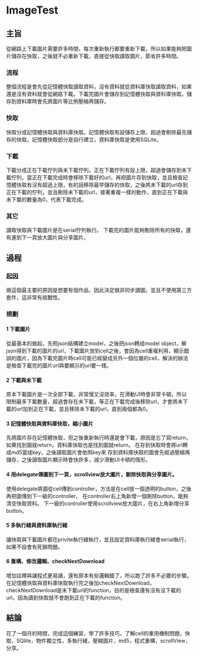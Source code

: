 # ImageTest
## 主旨
從網路上下載圖片需要許多時間，每次重新執行都要重新下載，所以如果能夠把圖片儲存在快取，之後就不必重新下載，直接從快取讀取圖片，節省許多時間。
### 流程
整個流程是會先從記憶體快取讀取資料，沒有資料就從資料庫快取讀取資料，如果還是沒有資料就會從網路下載。下載完圖片會儲存到記憶體快取與資料庫快取。儲存到資料庫時會先將圖片等比例壓縮再儲存。
### 快取
快取分成記憶體快取與資料庫快取。記憶體快取有設儲存上限，超過會刪除最先儲存的快取。記憶體快取部分是自行建立，資料庫快取是使用SQLite。
### 下載
下載分成正在下載佇列與未下載佇列。正在下載佇列有設上限，超過會儲存到未下載佇列，當正在下載完成時會移除下載好的url，再把圖片存到快取，並且檢查記憶體快取有沒有超過上限，有的話移除最早儲存的快取，之後將未下載的url存到正在下載的佇列，並且刪除未下載的url，接著重複一樣的動作，直到正在下載與未下載的數量為0，代表下載完成。
### 其它
讀取快取與下載圖片是在serial佇列執行。
下載完的圖片能夠刪除所有的快取，還有進到下一頁放大圖片與分享圖片。

## 過程
### 起因
做這個最主要的原因是想要有個作品，因此決定做非同步讀圖。並且不使用第三方套件，這非常有挑戰性。

### 規劃
#### 1 下載圖片
從最基本的做起，先照json結構建立model，之後把json轉成model object，解json得到下載的圖片的url，下載圖片放到cell之後，會因為cell重複利用，顯示錯誤的圖片，因為下載完圖片時cell可能已經變成另外一個位置的cell，解決的辦法是檢查下載完的圖片url與要顯示的url要一樣。
#### 2 下載與未下載
原本下載圖片是一次全部下載，非常慢又沒效率，在滑動UI時會非常卡頓，所以限制最多下載數量，超過會存在未下載，等正在下載完成後移除url，才會將未下載的url加到正在下載，並且移除未下載的url，直到兩個都為0。
#### 3 記憶體快取與資料庫快取，縮小圖片
先將圖片存在記憶體快取，但之後重新執行時還是會下載，原因是忘了寫return，如果找到圖就return，資料庫快取也是找到圖就return。
在存到快取時會將url轉成md5當成key，之後讀取圖片會依照key來
存到資料庫快取的圖會先經過壓縮再儲存，之後讀取圖片顯示時會快許多，減少滑動UI卡頓的情形。

#### 4 用delegate傳圖到下一頁，scrollview放大圖片，刪除快取與分享圖片。
使用delegate將圖從cell傳到controller，方法是在cell放一個透明的button，之後再把圖傳到下一級的controller。
在controller右上角新增一個刪除button，能夠清空快取資料。
下一級的controller使用scrollview放大圖片，在右上角新增分享button。
#### 5 多執行緒與資料庫執行緒
讓快取與下載圖片都在privite執行緒執行，並且設定資料庫執行緒會serial執行，如果不設會有死鎖問題。
#### 6 重構、修改邏輯、checkNextDownload
增加註釋與讓程式更易讀，還有原本有些邏輯錯了，所以跑了許多不必要的步驟。
在記憶體快取與資料庫快取執行完之後加checkNextDownload，checkNextDownload是未下載url的function，目的是檢查還有沒有沒下載的url，因為讀到快取就不會跑到正在下載的function。
## 結論
花了一個月的時間，完成這個練習，學了許多技巧，了解cell的重用機制問題，快取，SQlite，物件獨立性，多執行緒，壓縮圖片，md5，程式重構，scrollView，分享。
